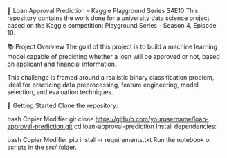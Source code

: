 🏦 Loan Approval Prediction – Kaggle Playground Series S4E10
This repository contains the work done for a university data science project based on the Kaggle competition: Playground Series - Season 4, Episode 10.

📚 Project Overview
The goal of this project is to build a machine learning model capable of predicting whether a loan will be approved or not, based on applicant and financial information.

This challenge is framed around a realistic binary classification problem, ideal for practicing data preprocessing, feature engineering, model selection, and evaluation techniques.

🚀 Getting Started
Clone the repository:

bash
Copier
Modifier
git clone https://github.com/yourusername/loan-approval-prediction.git
cd loan-approval-prediction
Install dependencies:

bash
Copier
Modifier
pip install -r requirements.txt
Run the notebook or scripts in the src/ folder.



